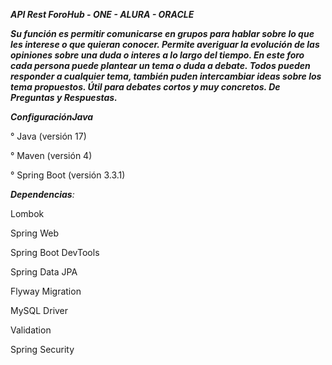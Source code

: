 <em>**API Rest ForoHub - ONE - ALURA - ORACLE**</em>

***Su función es permitir comunicarse en grupos para hablar sobre lo que les interese o que quieran conocer. 
Permite averiguar la evolución de las opiniones sobre una duda o interes a lo largo del tiempo.
En este foro cada persona puede plantear un tema o duda a debate.
Todos pueden responder a cualquier tema, también puden intercambiar ideas sobre los tema propuestos.
Útil para debates cortos y muy concretos. De Preguntas y Respuestas.***

<em>**ConfiguraciónJava**</em>

° Java (versión 17)

° Maven (versión 4)

° Spring Boot (versión 3.3.1) 

<em>**Dependencias**:</em>

Lombok

Spring Web

Spring Boot DevTools

Spring Data JPA

Flyway Migration

MySQL Driver

Validation

Spring Security
